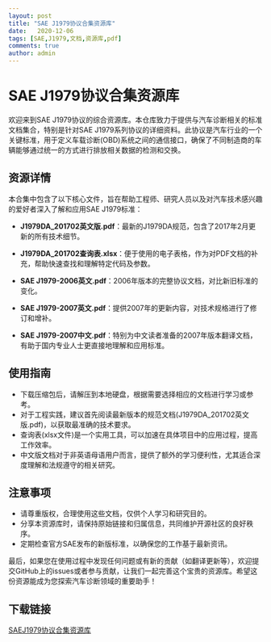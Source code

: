 ```yaml
---
layout: post
title: "SAE J1979协议合集资源库"
date:   2020-12-06
tags: [SAE,J1979,文档,资源库,pdf]
comments: true
author: admin
---
```

# SAE J1979协议合集资源库

欢迎来到SAE J1979协议的综合资源库。本仓库致力于提供与汽车诊断相关的标准文档集合，特别是针对SAE J1979系列协议的详细资料。此协议是汽车行业的一个关键标准，用于定义车载诊断(OBD)系统之间的通信接口，确保了不同制造商的车辆能够通过统一的方式进行排放相关数据的检测和交换。

## 资源详情

本合集中包含了以下核心文件，旨在帮助工程师、研究人员以及对汽车技术感兴趣的爱好者深入了解和应用SAE J1979标准：

- **J1979DA_201702英文版.pdf**：最新的J1979DA规范，包含了2017年2月更新的所有技术细节。
  
- **J1979DA_201702查询表.xlsx**：便于使用的电子表格，作为对PDF文档的补充，帮助快速查找和理解特定代码及参数。
  
- **SAE J1979-2006英文.pdf**：2006年版本的完整协议文档，对比新旧标准的变化。
  
- **SAE J1979-2007英文.pdf**：提供2007年的更新内容，对技术规格进行了修订和增补。
  
- **SAE J1979-2007中文.pdf**：特别为中文读者准备的2007年版本翻译文档，有助于国内专业人士更直接地理解和应用标准。

## 使用指南

- 下载压缩包后，请解压到本地硬盘，根据需要选择相应的文档进行学习或参考。
- 对于工程实践，建议首先阅读最新版本的规范文档(J1979DA_201702英文版.pdf)，以获取最准确的技术要求。
- 查询表(xlsx文件)是一个实用工具，可以加速在具体项目中的应用过程，提高工作效率。
- 中文版文档对于非英语母语用户而言，提供了额外的学习便利性，尤其适合深度理解和法规遵守的相关研究。

## 注意事项

- 请尊重版权，合理使用这些文档，仅供个人学习和研究目的。
- 分享本资源库时，请保持原始链接和归属信息，共同维护开源社区的良好秩序。
- 定期检查官方SAE发布的新版标准，以确保您的工作基于最新资讯。

最后，如果您在使用过程中发现任何问题或有新的贡献（如翻译更新等），欢迎提交GitHub上的issues或者参与贡献，让我们一起完善这个宝贵的资源库。希望这份资源能成为您探索汽车诊断领域的重要助手！

## 下载链接

[SAEJ1979协议合集资源库](https://pan.quark.cn/s/9d8de9cc382d)